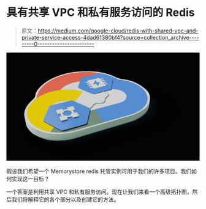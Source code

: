 # 具有共享 VPC 和私有服务访问的 Redis

> 原文：<https://medium.com/google-cloud/redis-with-shared-vpc-and-private-service-access-4dad61380bf4?source=collection_archive---------0----------------------->

![](img/ad6725babe4cc690246a338ee3a7b3a7.png)

假设我们希望一个 Memorystore redis 托管实例可用于我们的许多项目。我们如何实现这一目标？

一个答案是利用共享 VPC 和私有服务访问。现在让我们来看一个高级拓扑图，然后我们将解释它的各个部分以及创建它的方法。
